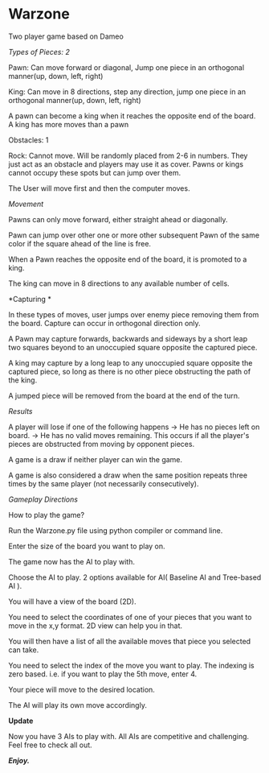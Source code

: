 # Warzone
Two player game based on Dameo

*Types of Pieces: 2*

Pawn: Can move forward or diagonal, Jump one piece in an orthogonal
manner(up, down, left, right)

King: Can move in 8 directions, step any direction, jump one piece in an
orthogonal manner(up, down, left, right)

A pawn can become a king when it reaches the opposite end of the board. A king has
more moves than a pawn

Obstacles: 1

Rock: Cannot move. Will be randomly placed from 2-6 in numbers. They just act as an obstacle and players may use it as cover.
Pawns or kings cannot occupy these spots but can jump over them.  


The User will move first and then the computer moves.

*Movement*

Pawns can only move forward, either straight ahead or diagonally.

Pawn can jump over other one or more other subsequent Pawn of the same
color if the square ahead of the line is free.

When a Pawn reaches the opposite end of the board, it is promoted to a king. 

The king can move in 8 directions to any available number
of cells.

*Capturing *

In these types of moves, user jumps over enemy piece removing them from the board.
Capture can occur in orthogonal direction only. 

A Pawn may capture forwards, backwards and sideways by a short leap two squares beyond to an unoccupied square
opposite the captured piece. 

A king may capture by a long leap to any unoccupied square opposite the captured
piece, so long as there is no other piece obstructing the path of the king.

A jumped piece will be removed from the board at the end of the turn. 


*Results*

A player will lose if one of the following happens
-> He has no pieces left on board.
-> He has no valid moves remaining. This occurs if all the player's pieces are obstructed from moving by opponent pieces.

A game is a draw if neither player can win the game.

A game is also considered a draw when the same position repeats three times by the
same player (not necessarily consecutively).


*Gameplay Directions*

How to play the game?

Run the Warzone.py file using python compiler or command line.

Enter the size of the board you want to play on.

The game now has the AI to play with.

Choose the AI to play. 2 options available for AI( Baseline AI and Tree-based AI ).

You will have a view of the board (2D).

You need to select the coordinates of one of your pieces that you want to move in the x,y format. 2D view can help you in that.

You will then have a list of all the available moves that piece you selected can take.

You need to select the index of the move you want to play. The indexing is zero based. i.e. 
if you want to play the 5th move, enter 4.

Your piece will move to the desired location.

The AI will play its own move accordingly.

**Update**

Now you have 3 AIs to play with. All AIs are competitive and challenging. Feel free to check all out.

***Enjoy.***
